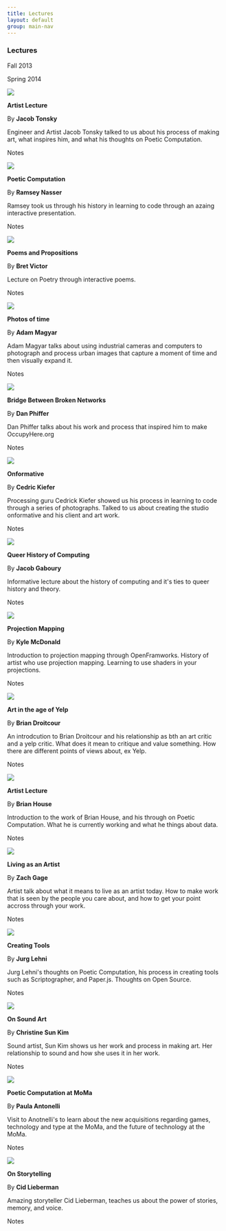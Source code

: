 ```yaml
---
title: Lectures
layout: default
group: main-nav
---
```


<section class="current-tab"> 
<div class="centering-wrapper">
<h3>Lectures</h3>
<div class="year-menu">
<p class="underline">Fall 2013</p>
<p>Spring 2014</p>
</div>
</div>	
</section>

<section class="content-wrapper"> 
<div class="student-wrapper">
<article class="project">
<div class="project-image">
<img src="/img/assets/images/visiting/jacob_tonsky.jpg"/>
</div>
<div class="project-title-info">
<p><b>Artist Lecture</b></p>
<p>By <b><span class="visiting-title">Jacob Tonsky</span></b></p>
</div>
<div class="project-info">
<p>Engineer and Artist Jacob Tonsky talked to us about his process of making art, what inspires him, and what his thoughts on Poetic Computation.</p>
<p class="notes">Notes</p>
</div>
</article>

<article class="project">
<div class="project-image">
<img src="/img/assets/images/visiting/ramsey_nasser.jpg"/>
</div>
<div class="project-title-info">
<p><b>Poetic Computation</b></p>
<p>By <b><span class="visiting-title">Ramsey Nasser</span></b></p>	
</div>
<div class="project-info">
<p>Ramsey took us through his history in learning to code through an azaing interactive presentation.</p>
<p class="notes">Notes</p>
</div>
</article>

<article class="project">
<div class="project-image">
<img src="/img/assets/images/visiting/bret_victor.jpg"/>
</div>
<div class="project-title-info">
<p><b>Poems and Propositions</b></p>
<p>By <b><span class="visiting-title">Bret Victor</span></b></p>
</div>
<div class="project-info">
<p>Lecture on Poetry through interactive poems.</p>
<p class="notes">Notes</p>
</div>
</article>

<article class="project">
<div class="project-image">
<img src="/img/assets/images/visiting/adam_magyar.jpg"/>
</div>
<div class="project-title-info">
<p><b>Photos of time</b></p>
<p>By <b><span class="visiting-title">Adam Magyar</span></b></p>
</div>
<div class="project-info">
<p>Adam Magyar talks about using industrial cameras and computers to photograph and process urban images that capture a moment of time and then visually expand it.</p>
<p class="notes">Notes</p>
</div>
</article>

<article class="project">
<div class="project-image">
<img src="/img/assets/images/visiting/dan_phiffer.jpg"/>
</div>
<div class="project-title-info">
<p><b>Bridge Between Broken Networks</b></p>
<p>By <b><span class="visiting-title">Dan Phiffer</span></b></p>
</div>
<div class="project-info">
<p>Dan Phiffer talks about his work and process that inspired him to make OccupyHere.org</p>
<p class="notes">Notes</p>
</div>
</article>

<article class="project">
<div class="project-image">
<img src="/img/assets/images/visiting/cedrick_kiefer.jpg"/>
</div>
<div class="project-title-info">
<p><b>Onformative</b></p>
<p>By <b><span class="visiting-title">Cedric Kiefer</span></b></p>
</div>
<div class="project-info">
<p>Processing guru Cedrick Kiefer showed us his process in learning to code through a series of photographs. Talked to us about creating the studio onformative and his client and art work.</p>
<p class="notes">Notes</p>
</div>
</article>

<article class="project">
<div class="project-image">
<img src="/img/assets/images/visiting/jacob_gaboury.jpg"/>
</div>
<div class="project-title-info">
<p><b>Queer History of Computing</b></p>
<p>By <b><span class="visiting-title">Jacob Gaboury</span></b></p>
</div>
<div class="project-info">
<p>Informative lecture about the history of computing and it's ties to queer history and theory.</p>
<p class="notes">Notes</p>
</div>
</article>

<article class="project">
<div class="project-image">
<img src="/img/assets/images/visiting/kyle_mcdonald.jpg"/>
</div>
<div class="project-title-info">
<p><b>Projection Mapping</b></p>
<p>By <b><span class="visiting-title">Kyle McDonald</span></b></p>
</div>
<div class="project-info">
<p>Introduction to projection mapping through OpenFramworks. History of artist who use projection mapping. Learning to use shaders in your projections.</p>
<p class="notes">Notes</p>
</div>
</article>

<article class="project">
<div class="project-image">
<img src="/img/assets/images/visiting/brian_droitcour.jpg"/>
</div>
<div class="project-title-info">
<p><b>Art in the age of Yelp</b></p>
<p>By <b><span class="visiting-title">Brian Droitcour</span></b></p>
</div>
<div class="project-info">
<p>An introdcution to Brian Droitcour and his relationship as bth an art critic and a yelp critic. What does it mean to critique and value something. How there are different points of views about, ex Yelp.</p>
<p class="notes">Notes</p>
</div>
</article>

<article class="project">
<div class="project-image">
<img src="/img/assets/images/visiting/brian_house.jpg"/>
</div>
<div class="project-title-info">
<p><b>Artist Lecture</b></p>
<p>By <b><span class="visiting-title">Brian House</span></b></p>
</div>
<div class="project-info">
<p>Introduction to the work of Brian House, and his through on Poetic Computation. What he is currently working and what he things about data.</p>
<p class="notes">Notes</p>
</div>
</article>

<article class="project">
<div class="project-image">
<img src="/img/assets/images/visiting/zach_gage.jpg"/>
</div>
<div class="project-title-info">
<p><b>Living as an Artist</b></p>
<p>By <b><span class="visiting-title">Zach Gage</span></b></p>
</div>
<div class="project-info">
<p>Artist talk about what it means to live as an artist today. How to make work that is seen by the people you care about, and how to get your point accross through your work.</p>
<p class="notes">Notes</p>
</div>
</article>

<article class="project">
<div class="project-image">
<img src="/img/assets/images/visiting/jurg_lehni.jpg"/>
</div>
<div class="project-title-info">
<p><b>Creating Tools</b></p>
<p>By <b><span class="visiting-title">Jurg Lehni</span></b></p>
</div>
<div class="project-info">
<p>Jurg Lehni's thoughts on Poetic Computation, his process in creating tools such as Scriptographer, and Paper.js. Thoughts on Open Source.</p>
<p class="notes">Notes</p>
</div>
</article>

<article class="project">
<div class="project-image">
<img src="/img/assets/images/visiting/christine_sun_kim.jpg"/>
</div>
<div class="project-title-info">
<p><b>On Sound Art</b></p>
<p>By <b><span class="visiting-title">Christine Sun Kim</span></b></p>
</div>
<div class="project-info">
<p>Sound artist, Sun Kim shows us her work and process in making art. Her relationship to sound and how she uses it in her work.</p>
<p class="notes">Notes</p>
</div>
</article>

<article class="project">
<div class="project-image">
<img src="/img/assets/images/visiting/paula_antonelli.jpg"/>
</div>
<div class="project-title-info">
<p><b>Poetic Computation at MoMa</b></p>
<p>By <b><span class="visiting-title">Paula Antonelli</span></b></p>
</div>
<div class="project-info">
<p>Visit to Anotnelli's to learn about the new acquisitions regarding games, technology and type at the MoMa, and the future of technology at the MoMa.</p>
<p class="notes">Notes</p>
</div>
</article>

<article class="project">
<div class="project-image">
<img src="/img/assets/images/visiting/cid_lieberman.jpg"/>
</div>
<div class="project-title-info">
<p><b>On Storytelling</b></p>
<p>By <b><span class="visiting-title">Cid Lieberman</span></b></p>
</div>
<div class="project-info">
<p>Amazing storyteller Cid Lieberman, teaches us about the power of stories, memory, and voice.</p>
<p class="notes">Notes</p>
</div>
</article>
</div>
</section>